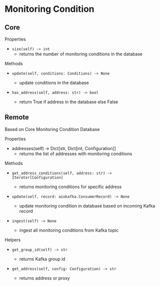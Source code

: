 # Monitoring Condition

## Core

Properties

- `size(self) -> int`
	- returns the number of monitoring conditions in the database

Methods

- `update(self, conditions: Conditions) -> None`
	- update conditions in the database

- `has_address(self, address: str) -> bool`
	- return True if address in the database else False

## Remote

Based on Core Monitoring Condition Database

Properties

- addresses(self) -> Dict[str, Dict[int, Configuration]]
	- returns the list of addresses with monitoring conditions

Methods

- `get_address_conditions(self, address: str) -> Iterator[Configuration]`
	- returns monitoring conditions for specific address

- `update(self, record: aiokafka.ConsumerRecord) -> None`
	- update monitoring condition in database based on incoming Kafka record

- `ingest(self) -> None`
	- ingest all monitoring conditions from Kafka topic

Helpers

- `get_group_id(self) -> str`
	- returns Kafka group id

- `get_address(self, config: Configuration) -> str`
	- returns address or proxy
